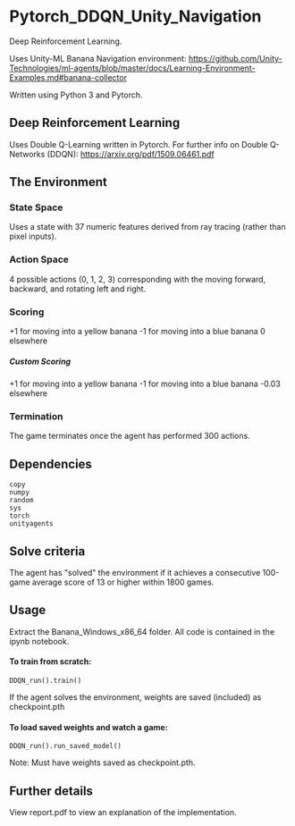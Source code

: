 # Pytorch_DDQN_Unity_Navigation
Deep Reinforcement Learning.

Uses Unity-ML Banana Navigation environment: https://github.com/Unity-Technologies/ml-agents/blob/master/docs/Learning-Environment-Examples.md#banana-collector

Written using Python 3 and Pytorch.

## Deep Reinforcement Learning
Uses Double Q-Learning written in Pytorch. For further info on Double Q-Networks (DDQN): https://arxiv.org/pdf/1509.06461.pdf

## The Environment
### State Space
Uses a state with 37 numeric features derived from ray tracing (rather than pixel inputs).

### Action Space
4 possible actions (0, 1, 2, 3) corresponding with the moving forward, backward, and rotating left and right.

### Scoring
+1 for moving into a yellow banana
-1 for moving into a blue banana
0 elsewhere

##### Custom Scoring
+1 for moving into a yellow banana
-1 for moving into a blue banana
-0.03 elsewhere

### Termination
The game terminates once the agent has performed 300 actions.

## Dependencies
```
copy
numpy
random
sys
torch
unityagents
```

## Solve criteria
The agent has "solved" the environment if it achieves a consecutive 100-game average score of 13 or higher within 1800 games.

## Usage
Extract the Banana_Windows_x86_64 folder.
All code is contained in the ipynb notebook.

#### To train from scratch:
```
DDQN_run().train()
```
If the agent solves the environment, weights are saved (included) as checkpoint.pth

#### To load saved weights and watch a game:
```
DDQN_run().run_saved_model()
```
Note: Must have weights saved as checkpoint.pth.

## Further details
View report.pdf to view an explanation of the implementation.
